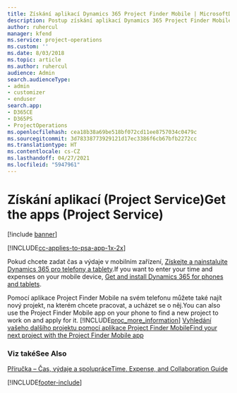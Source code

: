 ```yaml
---
title: Získání aplikací Dynamics 365 Project Finder Mobile | MicrosoftDocs
description: Postup získání aplikací Dynamics 365 Project Finder Mobile
author: ruhercul
manager: kfend
ms.service: project-operations
ms.custom: ''
ms.date: 8/03/2018
ms.topic: article
ms.author: ruhercul
audience: Admin
search.audienceType:
- admin
- customizer
- enduser
search.app:
- D365CE
- D365PS
- ProjectOperations
ms.openlocfilehash: cea18b38a69be518bf072cd11ee8757034c0479c
ms.sourcegitcommit: 3d78338773929121d17ec3386f6cb67bfb2272cc
ms.translationtype: HT
ms.contentlocale: cs-CZ
ms.lasthandoff: 04/27/2021
ms.locfileid: "5947961"
---
```

# <a name="get-the-apps-project-service"></a><span data-ttu-id="57d8a-103">Získání aplikací (Project Service)</span><span class="sxs-lookup"><span data-stu-id="57d8a-103">Get the apps (Project Service)</span></span>

[!include [banner](../includes/psa-now-project-operations.md)]

[!INCLUDE[cc-applies-to-psa-app-1x-2x](../includes/cc-applies-to-psa-app-1x-2x.md)]

<span data-ttu-id="57d8a-104">Pokud chcete zadat čas a výdaje v mobilním zařízení, [Získejte a nainstalujte Dynamics 365 pro telefony a tablety](/dynamics365/mobile-app/dynamics-365-phones-tablets-users-guide).</span><span class="sxs-lookup"><span data-stu-id="57d8a-104">If you want to enter your time and expenses on your mobile device, [Get and install Dynamics 365 for phones and tablets](/dynamics365/mobile-app/dynamics-365-phones-tablets-users-guide).</span></span>  
  
 <span data-ttu-id="57d8a-105">Pomocí aplikace Project Finder Mobile na svém telefonu můžete také najít nový projekt, na kterém chcete pracovat, a ucházet se o něj.</span><span class="sxs-lookup"><span data-stu-id="57d8a-105">You can also use the Project Finder Mobile app on your phone to find a new project to work on and apply for it.</span></span> [!INCLUDE[proc_more_information](../includes/proc-more-information.md)] <span data-ttu-id="57d8a-106">[Vyhledání vašeho dalšího projektu pomocí aplikace Project Finder Mobile](../psa/find-next-project-finder-mobile-app.md)</span><span class="sxs-lookup"><span data-stu-id="57d8a-106">[Find your next project with the Project Finder Mobile app](../psa/find-next-project-finder-mobile-app.md)</span></span> 
  
### <a name="see-also"></a><span data-ttu-id="57d8a-107">Viz také</span><span class="sxs-lookup"><span data-stu-id="57d8a-107">See Also</span></span>  
 [<span data-ttu-id="57d8a-108">Příručka – Čas, výdaje a spolupráce</span><span class="sxs-lookup"><span data-stu-id="57d8a-108">Time, Expense, and Collaboration Guide</span></span>](../psa/time-expense-collaboration-guide.md)


[!INCLUDE[footer-include](../includes/footer-banner.md)]
